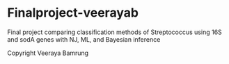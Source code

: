 # Finalproject-veerayab
Final project comparing classification methods of Streptococcus using 16S and sodA genes with NJ, ML, and Bayesian inference

Copyright
Veeraya Bamrung
